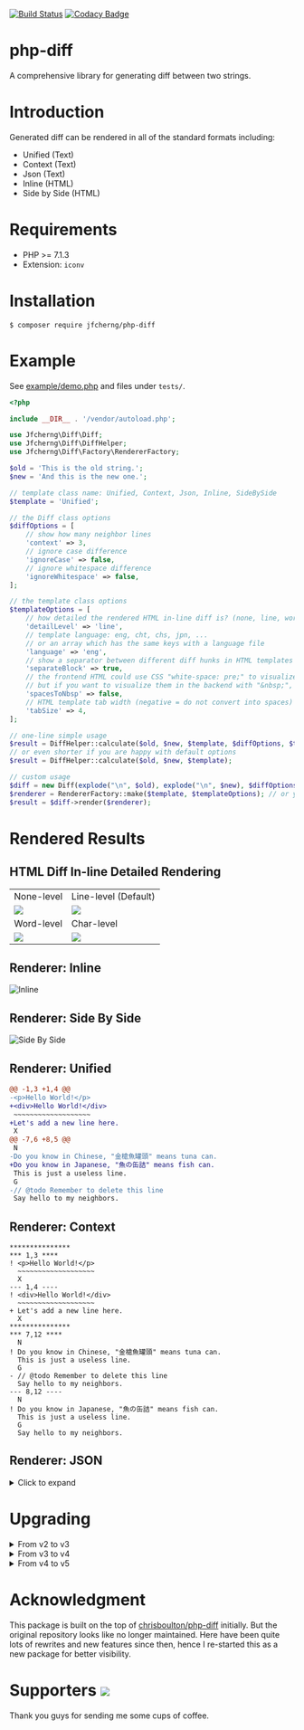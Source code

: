 [![Build Status](https://travis-ci.org/jfcherng/php-diff.svg?branch=master)](https://travis-ci.org/jfcherng/php-diff)
[![Codacy Badge](https://api.codacy.com/project/badge/Grade/3a7a07d2ed67434e8e8582ea4ec9867b)](https://app.codacy.com/app/jfcherng/php-diff?utm_source=github.com&utm_medium=referral&utm_content=jfcherng/php-diff&utm_campaign=Badge_Grade_Dashboard)

# php-diff

A comprehensive library for generating diff between two strings.


# Introduction

Generated diff can be rendered in all of the standard formats including:

- Unified (Text)
- Context (Text)
- Json (Text)
- Inline (HTML)
- Side by Side (HTML)


# Requirements

- PHP >= 7.1.3
- Extension: `iconv`


# Installation

```
$ composer require jfcherng/php-diff
```


# Example

See [example/demo.php](https://github.com/jfcherng/php-diff/blob/master/example/demo.php) and files under `tests/`.

```php
<?php

include __DIR__ . '/vendor/autoload.php';

use Jfcherng\Diff\Diff;
use Jfcherng\Diff\DiffHelper;
use Jfcherng\Diff\Factory\RendererFactory;

$old = 'This is the old string.';
$new = 'And this is the new one.';

// template class name: Unified, Context, Json, Inline, SideBySide
$template = 'Unified';

// the Diff class options
$diffOptions = [
    // show how many neighbor lines
    'context' => 3,
    // ignore case difference
    'ignoreCase' => false,
    // ignore whitespace difference
    'ignoreWhitespace' => false,
];

// the template class options
$templateOptions = [
    // how detailed the rendered HTML in-line diff is? (none, line, word, char)
    'detailLevel' => 'line',
    // template language: eng, cht, chs, jpn, ...
    // or an array which has the same keys with a language file
    'language' => 'eng',
    // show a separator between different diff hunks in HTML templates
    'separateBlock' => true,
    // the frontend HTML could use CSS "white-space: pre;" to visualize consecutive whitespaces
    // but if you want to visualize them in the backend with "&nbsp;", you can set this to true
    'spacesToNbsp' => false,
    // HTML template tab width (negative = do not convert into spaces)
    'tabSize' => 4,
];

// one-line simple usage
$result = DiffHelper::calculate($old, $new, $template, $diffOptions, $templateOptions);
// or even shorter if you are happy with default options
$result = DiffHelper::calculate($old, $new, $template);

// custom usage
$diff = new Diff(explode("\n", $old), explode("\n", $new), $diffOptions);
$renderer = RendererFactory::make($template, $templateOptions); // or your own renderers
$result = $diff->render($renderer);
```


# Rendered Results


## HTML Diff In-line Detailed Rendering

<table>
  <tr>
    <td>None-level</td>
    <td>Line-level (Default)</td>
  </tr>
  <tr>
    <td><img src="https://raw.githubusercontent.com/jfcherng/php-diff/gh-pages/images/inline-none-level-diff.png"></td>
    <td><img src="https://raw.githubusercontent.com/jfcherng/php-diff/gh-pages/images/inline-line-level-diff.png"></td>
  </tr>
  <tr>
    <td>Word-level</td>
    <td>Char-level</td>
  </tr>
  <tr>
    <td><img src="https://raw.githubusercontent.com/jfcherng/php-diff/gh-pages/images/inline-word-level-diff.png"></td>
    <td><img src="https://raw.githubusercontent.com/jfcherng/php-diff/gh-pages/images/inline-char-level-diff.png"></td>
  </tr>
</table>


## Renderer: Inline

![Inline](https://raw.githubusercontent.com/jfcherng/php-diff/gh-pages/images/inline-renderer.png)


## Renderer: Side By Side

![Side By Side](https://raw.githubusercontent.com/jfcherng/php-diff/gh-pages/images/side-by-side-renderer.png)


## Renderer: Unified

```diff
@@ -1,3 +1,4 @@
-<p>Hello World!</p>
+<div>Hello World!</div>
 ~~~~~~~~~~~~~~~~~~~
+Let's add a new line here.
 X
@@ -7,6 +8,5 @@
 N
-Do you know in Chinese, "金槍魚罐頭" means tuna can.
+Do you know in Japanese, "魚の缶詰" means fish can.
 This is just a useless line.
 G
-// @todo Remember to delete this line
 Say hello to my neighbors.
```


## Renderer: Context

```
***************
*** 1,3 ****
! <p>Hello World!</p>
  ~~~~~~~~~~~~~~~~~~~
  X
--- 1,4 ----
! <div>Hello World!</div>
  ~~~~~~~~~~~~~~~~~~~
+ Let's add a new line here.
  X
***************
*** 7,12 ****
  N
! Do you know in Chinese, "金槍魚罐頭" means tuna can.
  This is just a useless line.
  G
- // @todo Remember to delete this line
  Say hello to my neighbors.
--- 8,12 ----
  N
! Do you know in Japanese, "魚の缶詰" means fish can.
  This is just a useless line.
  G
  Say hello to my neighbors.
```


## Renderer: JSON

<details><summary>Click to expand</summary>

```javascript
[
    [
        {
            "tag": "rep",
            "base": {
                "offset": 0,
                "lines": [
                    "&lt;<del>p&gt;Hello World!&lt;/p</del>&gt;"
                ]
            },
            "changed": {
                "offset": 0,
                "lines": [
                    "&lt;<ins>div&gt;Hello World!&lt;/div</ins>&gt;"
                ]
            }
        },
        {
            "tag": "eq",
            "base": {
                "offset": 1,
                "lines": [
                    "~~~~~~~~~~~~~~~~~~~"
                ]
            },
            "changed": {
                "offset": 1,
                "lines": [
                    "~~~~~~~~~~~~~~~~~~~"
                ]
            }
        },
        {
            "tag": "ins",
            "base": {
                "offset": 2,
                "lines": []
            },
            "changed": {
                "offset": 2,
                "lines": [
                    "Let's add a new line here."
                ]
            }
        },
        {
            "tag": "eq",
            "base": {
                "offset": 2,
                "lines": [
                    "X"
                ]
            },
            "changed": {
                "offset": 3,
                "lines": [
                    "X"
                ]
            }
        }
    ],
    [
        {
            "tag": "eq",
            "base": {
                "offset": 6,
                "lines": [
                    "N"
                ]
            },
            "changed": {
                "offset": 7,
                "lines": [
                    "N"
                ]
            }
        },
        {
            "tag": "rep",
            "base": {
                "offset": 7,
                "lines": [
                    "Do you know in <del>Chinese, \"金槍魚罐頭\" means tuna</del> can."
                ]
            },
            "changed": {
                "offset": 8,
                "lines": [
                    "Do you know in <ins>Japanese, \"魚の缶詰\" means fish</ins> can."
                ]
            }
        },
        {
            "tag": "eq",
            "base": {
                "offset": 8,
                "lines": [
                    "This is just a useless line.",
                    "G"
                ]
            },
            "changed": {
                "offset": 9,
                "lines": [
                    "This is just a useless line.",
                    "G"
                ]
            }
        },
        {
            "tag": "del",
            "base": {
                "offset": 10,
                "lines": [
                    "// @todo Remember to delete this line"
                ]
            },
            "changed": {
                "offset": 11,
                "lines": []
            }
        },
        {
            "tag": "eq",
            "base": {
                "offset": 11,
                "lines": [
                    "Say hello to my neighbors."
                ]
            },
            "changed": {
                "offset": 11,
                "lines": [
                    "Say hello to my neighbors."
                ]
            }
        }
    ]
]
```
</details>

# Upgrading


<details><summary>From v2 to v3</summary>

- `$diffOptions` removes: `charLevelDiff` and `separateBlock`.
- `$templateOptions` adds: `detailLevel` (similar to `charLevelDiff`, read docs) and `separateBlock` (exact the same one in `$diffOptions`).
- `Jfcherng\Diff\Diff`'s `$a` (`$old`), `$b` (`$new`) are required in `__construct()`. (You may pass two empty arrays if you do not want to do anything at that moment.)
- The look of "skipped" block in HTML renderers (`SideBySide` and `Inline`) have been changed. (You may have to tweak your CSS.)

</details>

<details><summary>From v3 to v4</summary>

- `Jfcherng\Diff\Utility\SequenceMatcher` becomes [a new package](https://packagist.org/packages/jfcherng/php-sequence-matcher) by the namespace of `Jfcherng\Diff\SequenceMatcher`.
- Factories under `Jfcherng\Diff\Utility\` are moved to `Jfcherng\Diff\Factory\`. For example, `Jfcherng\Diff\Utility\RendererFactory` is now `Jfcherng\Diff\Factory\RendererFactory`.
- Non-abstract classes are no longer inheritable as they are added with `final` keywords. (This allows me to do more internal changes without causing possible BC breaks.)

</details>

<details><summary>From v4 to v5</summary>

- Names involving `a, b`, `from, to`, `base, changed` have been renamed to `old, new` for consistency.
  Here's some examples:

  - `Diff::setA()` becomes `Diff::setOld()`.
  - `Diff::setB()` becomes `Diff::setNew()`.
  - `Diff::setAB()` becomes `Diff::setOldNew()`.
  - `base`, `changed` keys in the result of the `Json` renderer have become `old`, `new`.

- In the result of HTML renderers, classes of rows of line numbers has been changed.
  You may have to change your CSS if you have some customized things depend on these.

  - `<th class="f-num">` (from-number) becomes `<th class="n-new">` (number-new).
  - `<th class="t-num">` (to-number) becomes `<th class="n-old">` (number-old).

</details>


# Acknowledgment

This package is built on the top of [chrisboulton/php-diff](https://github.com/chrisboulton/php-diff) initially.
But the original repository looks like no longer maintained.
Here have been quite lots of rewrites and new features since then, hence I re-started this as a new package for better visibility.


Supporters <a href="https://www.paypal.com/cgi-bin/webscr?cmd=_s-xclick&hosted_button_id=ATXYY9Y78EQ3Y" target="_blank"><img src="https://www.paypalobjects.com/en_US/i/btn/btn_donate_LG.gif" /></a>
==========

Thank you guys for sending me some cups of coffee.
